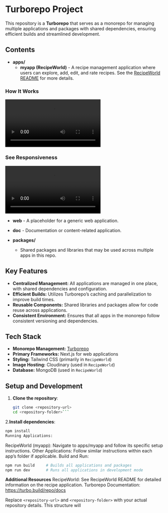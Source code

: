 # Turborepo Project

This repository is a **Turborepo** that serves as a monorepo for managing multiple applications and packages with shared dependencies, ensuring efficient builds and streamlined development.

## Contents

- **apps/**
  - **myapp (RecipeWorld)** - A recipe management application where users can explore, add, edit, and rate recipes. See the [RecipeWorld README](apps/myapp/README.md) for more details.

### How It Works  
<video src="./apps/myapp/public/video/RecipeWorld.mp4" controls width="60%"></video>  

### See Responsiveness  
<video src="./apps/myapp/public/video/RecipeWorldResponsive.mp4" controls width="60%"></video>

  - **web** - A placeholder for a generic web application.
  - **doc** - Documentation or content-related application.

- **packages/**
  - Shared packages and libraries that may be used across multiple apps in this repo.

## Key Features

- **Centralized Management:** All applications are managed in one place, with shared dependencies and configuration.
- **Efficient Builds:** Utilizes Turborepo’s caching and parallelization to improve build times.
- **Reusable Components:** Shared libraries and packages allow for code reuse across applications.
- **Consistent Environment:** Ensures that all apps in the monorepo follow consistent versioning and dependencies.

## Tech Stack

- **Monorepo Management:** [Turborepo](https://turbo.build/repo)
- **Primary Frameworks:** Next.js for web applications
- **Styling:** Tailwind CSS (primarily in `RecipeWorld`)
- **Image Hosting:** Cloudinary (used in `RecipeWorld`)
- **Database:** MongoDB (used in `RecipeWorld`)

## Setup and Development

1. **Clone the repository**:
   ```bash
   git clone <repository-url>
   cd <repository-folder>```


2.**Install dependencies**:

```bash
npm install
Running Applications:
```
RecipeWorld (myapp): Navigate to apps/myapp and follow its specific setup instructions.
Other Applications: Follow similar instructions within each app’s folder if applicable.
Build and Run:

```bash
npm run build     # Builds all applications and packages
npm run dev       # Runs all applications in development mode
```
**Additional Resources**
RecipeWorld: See RecipeWorld README for detailed information on the recipe application.
Turborepo Documentation: https://turbo.build/repo/docs

Replace `<repository-url>` and `<repository-folder>` with your actual repository details. This structure will
